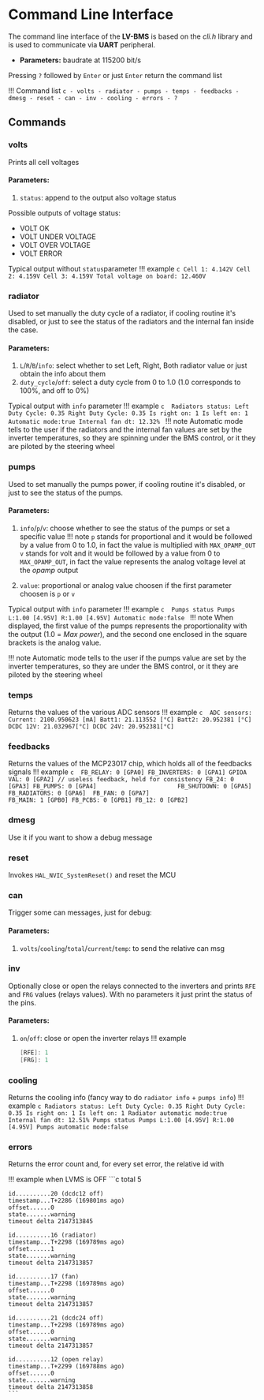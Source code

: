# Command Line Interface

The command line interface of the __LV-BMS__ is based on the _cli.h_ library and is used to communicate via __UART__ peripheral.

- __Parameters:__ baudrate at 115200 bit/s 

Pressing `?` followed by `Enter` or just `Enter` return the command list 

!!! Command list
    ```c
    - volts
    - radiator
    - pumps
    - temps
    - feedbacks
    - dmesg
    - reset
    - can
    - inv
    - cooling
    - errors
    - ?
    ```


## Commands

### volts
Prints all cell voltages

#### Parameters:

1. `status`: append to the output also voltage status

Possible outputs of voltage status:

- VOLT OK
- VOLT UNDER VOLTAGE
- VOLT OVER VOLTAGE
- VOLT ERROR

Typical output without `status`parameter
!!! example
    ```c
        Cell 1: 4.142V
        Cell 2: 4.159V
        Cell 3: 4.159V
        Total voltage on board: 12.460V
    ```
### radiator
Used to set manually the duty cycle of a radiator, if cooling routine it's disabled, or just to see the status of the radiators and the internal fan inside the case.

#### Parameters:

1. `L`/`R`/`B`/`info`: select whether to set Left, Right, Both radiator value or just obtain the info about them
2. `duty_cycle`/`off`: select a duty cycle from 0 to 1.0 (1.0  corresponds to 100%, and off to 0%)

Typical output with `info` parameter
!!! example
    ```c 
    Radiators status:
            Left Duty Cycle: 0.35
            Right Duty Cycle: 0.35
            Is right on: 1
            Is left on: 1
    Automatic mode:true
    Internal fan dt: 12.32%
    ```
!!! note
    Automatic mode tells to the user if the radiators and the internal fan values are set by the inverter temperatures, so they are spinning under the BMS control, or it they are piloted by the steering wheel

### pumps
Used to set manually the pumps power, if cooling routine it's disabled, or just to see the status of the pumps.

#### Parameters:
1. `info`/`p`/`v`: choose whether to see the status of the pumps or set a specific value 
!!! note
    `p` stands for proportional and it would be followed by a value from 0 to 1.0, in fact the value is multiplied with `MAX_OPAMP_OUT` <br>
    `v` stands for volt and it would be followed by a value from 0 to `MAX_OPAMP_OUT`, in fact the value represents the analog voltage level at the _opamp_ output

2. `value`: proportional or analog value choosen if the first parameter choosen is `p` or `v`

Typical output with `info` parameter
!!! example
    ```c 
    Pumps status
        Pumps L:1.00 [4.95V] R:1.00 [4.95V]
    Automatic mode:false
    ```
!!! note
    When displayed, the first value of the pumps represents the proportionality with the output (1.0 = _Max power_), and the second one enclosed in the square brackets is the analog value.

!!! note
    Automatic mode tells to the user if the pumps value are set by the inverter temperatures, so they are under the BMS control, or it they are piloted by the steering wheel

### temps
Returns the values of the various ADC sensors
!!! example
    ```c 
    ADC sensors:
        Current: 2100.950623 [mA]
        Batt1: 21.113552 [°C]
        Batt2: 20.952381 [°C]
        DCDC 12V: 21.032967[°C]
        DCDC 24V: 20.952381[°C]
    ```

### feedbacks
Returns the values of the MCP23017 chip, which holds all of the feedbacks signals
!!! example
    ```c 
    FB_RELAY: 0 [GPA0]
    FB_INVERTERS: 0 [GPA1]
    GPIOA VAL: 0 [GPA2] // useless feedback, held for consistency
    FB_24: 0 [GPA3]
    FB_PUMPS: 0 [GPA4]                      
    FB_SHUTDOWN: 0 [GPA5]                   
    FB_RADIATORS: 0 [GPA6] 
    FB_FAN: 0 [GPA7]                                       
    FB_MAIN: 1 [GPB0]
    FB_PCBS: 0 [GPB1]
    FB_12: 0 [GPB2]
    ```
### dmesg
Use it if you want to show a debug message
### reset
Invokes `HAL_NVIC_SystemReset()` and reset the MCU
### can
Trigger some can messages, just for debug:
#### Parameters:
1. `volts`/`cooling`/`total`/`current`/`temp`: to send the relative can msg
### inv
Optionally close or open the relays connected to the inverters and prints `RFE` and `FRG` values (relays values).
With no parameters it just print the status of the pins.
#### Parameters:
1. `on`/`off`: close or open the inverter relays
!!! example
    ```c 
    [RFE]: 1
    [FRG]: 1
    ```
### cooling
Returns the cooling info (fancy way to do `radiator info` + `pumps info`)
!!! example
    ```c
    Radiators status:
         Left Duty Cycle: 0.35
         Right Duty Cycle: 0.35
         Is right on: 1
         Is left on: 1
        Radiator automatic mode:true
    Internal fan dt: 12.51%
    Pumps status
    Pumps L:1.00 [4.95V] R:1.00 [4.95V]
    Pumps automatic mode:false  
    ```
### errors
Returns the error count and, for every set error, the relative id with 

!!! example when LVMS is OFF
    ```c
    total 5

    id..........20 (dcdc12 off)
    timestamp...T+2286 (169801ms ago)
    offset......0
    state.......warning
    timeout delta 2147313845

    id..........16 (radiator)
    timestamp...T+2298 (169789ms ago)
    offset......1
    state.......warning
    timeout delta 2147313857

    id..........17 (fan)
    timestamp...T+2298 (169789ms ago)
    offset......0
    state.......warning
    timeout delta 2147313857

    id..........21 (dcdc24 off)
    timestamp...T+2298 (169789ms ago)
    offset......0
    state.......warning
    timeout delta 2147313857

    id..........12 (open relay)
    timestamp...T+2299 (169788ms ago)
    offset......0
    state.......warning
    timeout delta 2147313858
    ```